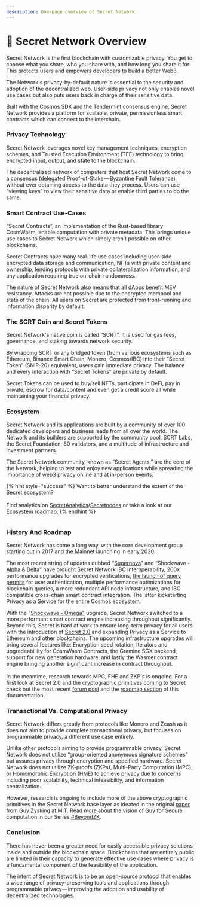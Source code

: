 ```yaml
---
description: One-page overview of Secret Network
---
```


# 🚀 Secret Network Overview

Secret Network is the first blockchain with customizable privacy. You get to choose what you share, who you share with, and how long you share it for. This protects users and empowers developers to build a better Web3.

The Network's privacy-by-default nature is essential to the security and adoption of the decentralized web. User-side privacy not only enables novel use cases but also puts users back in charge of their sensitive data.

Built with the Cosmos SDK and the Tendermint consensus engine, Secret Network provides a platform for scalable, private, permissionless smart contracts which can connect to the interchain.

### **Privacy Technology**

Secret Network leverages novel key management techniques, encryption schemes, and Trusted Execution Environment (TEE) technology to bring encrypted input, output, and state to the blockchain.

The decentralized network of computers that host Secret Network come to a consensus (delegated Proof-of-Stake — Byzantine Fault Tolerance) without ever obtaining access to the data they process. Users can use “viewing keys” to view their sensitive data or enable third parties to do the same.

### **Smart Contract Use-Cases**

“Secret Contracts”, an implementation of the Rust-based library CosmWasm, enable computation with private metadata. This brings unique use cases to Secret Network which simply aren’t possible on other blockchains.

Secret Contracts have many real-life use cases including user-side encrypted data storage and communication, NFTs with private content and ownership, lending protocols with private collateralization information, and any application requiring true on-chain randomness.

The nature of Secret Network also means that all dApps benefit MEV resistancy. Attacks are not possible due to the encrypted mempool and state of the chain. All users on Secret are protected from front-running and information disparity by default.

### **The SCRT Coin and Secret Tokens**

Secret Network's native coin is called “SCRT”. It is used for gas fees, governance, and staking towards network security.

By wrapping SCRT or any bridged token (from various ecosystems such as Ethereum, Binance Smart Chain, Monero, Cosmos/IBC) into their “Secret Token” (SNIP-20) equivalent, users gain immediate privacy. The balance and every interaction with “Secret Tokens” are private by default.

Secret Tokens can be used to buy/sell NFTs, participate in DeFi, pay in private, escrow for data/content and even get a credit score all while maintaining your financial privacy.

### **Ecosystem**

Secret Network and its applications are built by a community of over 100 dedicated developers and business leads from all over the world. The Network and its builders are supported by the community pool, SCRT Labs, the Secret Foundation, 80 validators, and a multitude of infrastructure and investment partners.

The Secret Network community, known as “Secret Agents,” are the core of the Network, helping to test and enjoy new applications while spreading the importance of web3 privacy online and at in-person events.

{% hint style="success" %}
Want to better understand the extent of the Secret ecosystem?\
\
Find analytics on [SecretAnalytics](https://secretanalytics.xyz/)/[Secretnodes](https://secretnodes.com/) or take a look at our [Ecosystem roadmap.](https://scrt.network/ecosystem/ecosystem-roadmap)
{% endhint %}

<figure><img src="../../.gitbook/assets/Ecosystem_overview.png" alt=""><figcaption></figcaption></figure>

### **History And Roadmap**

Secret Network has come a long way, with the core development group starting out in 2017 and the Mainnet launching in early 2020.

The most recent string of updates dubbed “[Supernova](https://scrt.network/blog/supernova-explosive-vision-future-secret-network)” and “Shockwave - [Alpha](https://scrt.network/blog/shockwave-alpha-mainnet-upgrade-complete) & [Delta](https://scrt.network/blog/shockwave-delta-mainnet-upgrade-complete)” have brought Secret Network IBC interoperability, 200x performance upgrades for encrypted verifications, [the launch of query permits](https://docs.scrt.network/secret-network-documentation/development/snips/snip-24-query-permits-for-snip-20-tokens#data-structures) for user authentication, multiple performance optimizations for blockchain queries, a more redundant API node infrastructure, and IBC compatible cross-chain smart contract integration. The latter kickstarting Privacy as a Service for the entire Cosmos ecosystem.

With the "[Shockwave - Omega"](https://scrt.network/blog/shockwave-omega-upgrade-complete) upgrade, Secret Network switched to a more performant smart contract engine increasing throughput significantly. Beyond this, Secret is hard at work to ensure long-term privacy for all users with the introduction of [Secret 2.0](https://scrt.network/blog/secret-2-0-building-the-next-generation-of-web3-privacy) and expanding Privacy as a Service to Ethereum and other blockchains. The upcoming infrastructure upgrades will bring several features like: Encryption seed rotation, Iterators and upgradeabillity for CosmWasm Contracts, the Gramine SGX backend, support for new generation hardware, and lastly the Wasmer contract engine bringing another significant increase in contract throughput.\
\
In the meantime, research towards MPC, FHE and ZKP's is ongoing. For a first look at Secret 2.0 and the cryptographic primitives coming to Secret check out the most recent [forum post](https://forum.scrt.network/t/secret-2-0-the-next-generation-request-for-feedback/6607) and the [roadmap section](roadmap/) of this documentation.

### **Transactional Vs. Computational Privacy**

Secret Network differs greatly from protocols like Monero and Zcash as it does not aim to provide complete transactional privacy, but focuses on programmable privacy, a different use case entirely.

Unlike other protocols aiming to provide programmable privacy, Secret Network does not utilize “group-oriented anonymous signature schemes” but assures privacy through encryption and specified hardware. Secret Network does not utilize ZK-proofs (ZKPs), Multi-Party Computation (MPC), or Homomorphic Encryption (HME) to achieve privacy due to concerns including poor scalability, technical infeasibility, and information centralization.

However, research is ongoing to include more of the above cryptographic primitives in the Secret Network base layer as ideated in the original [paper ](http://homepage.cs.uiowa.edu/\~ghosh/blockchain.pdf)from Guy Zysking at MIT. Read more about the vision of Guy for Secure computation in our Series [#BeyondZK](https://scrt.network/blog/beyond-zk-guide-to-web3-privacy-part-1).

### Conclusion

There has never been a greater need for easily accessible privacy solutions inside and outside the blockchain space. Blockchains that are entirely public are limited in their capacity to generate effective use cases where privacy is a fundamental component of the feasibility of the application.

The intent of Secret Network is to be an open-source protocol that enables a wide range of privacy-preserving tools and applications through programmable privacy — improving the adoption and usability of decentralized technologies.
